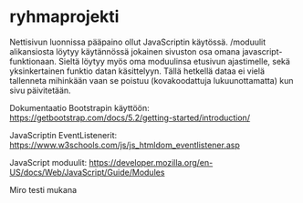 # ryhmaprojekti

Nettisivun luonnissa pääpaino ollut JavaScriptin käytössä.
/moduulit alikansiosta löytyy käytännössä jokainen sivuston osa omana javascript-funktionaan.
Sieltä löytyy myös oma moduulinsa etusivun ajastimelle, sekä yksinkertainen funktio datan käsittelyyn. Tällä hetkellä dataa ei vielä tallenneta
mihinkään vaan se poistuu (kovakoodattuja lukuunottamatta) kun sivu päivitetään.

Dokumentaatio Bootstrapin käyttöön:
https://getbootstrap.com/docs/5.2/getting-started/introduction/

JavaScriptin EventListenerit:
https://www.w3schools.com/js/js_htmldom_eventlistener.asp

JavaScript moduulit:
https://developer.mozilla.org/en-US/docs/Web/JavaScript/Guide/Modules

Miro testi mukana